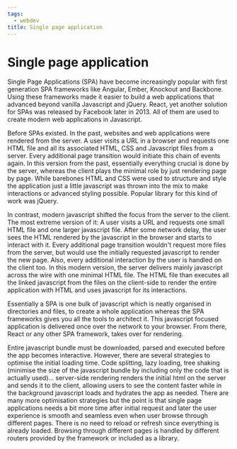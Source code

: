 ```yaml
---
tags:
  - webdev
title: Single page application
---
```


# Single page application

Single Page Applications (SPA) have become increasingly popular with first generation SPA frameworks like Angular, Ember, Knockout and Backbone. Using these frameworks made it easier to build a web applications that advanced beyond vanilla Javascript and jQuery. React, yet another solution for SPAs was released by Facebook later in 2013. All of them are used to create modern web applications in Javascript.

Before SPAs existed. In the past, websites and web applications were rendered from the server. A user visits a URL in a browser and requests one HTML file and all its associated HTML, CSS and Javascript files from a server. Every additional page transition would initiate this chain of events again. In this version from the past, essentially everything crucial is done by the server, whereas the client plays the minimal role by just rendering page by page. While barebones HTML and CSS were used to structure and style the application just a little javascript was thrown into the mix to make interactions or advanced styling possible. Popular library for this kind of work was jQuery.

In contrast, modern javascript shifted the focus from the server to the client. The most extreme version of it: A user visits a URL and requests one small HTML file and one larger javascript file. After some network delay, the user sees the HTML rendered by the javascript in the browser and starts to interact with it. Every additional page transition wouldn't request more files from the server, but would use the initially requested javascript to render the new page. Also, every additional interaction by the user is handled on the client too. In this modern version, the server delivers mainly javascript across the wire with one minimal HTML file. The HTML file than executes all the linked javascript from the files on the client-side to render the entire application with HTML and uses javascript for its interactions.

Essentially a SPA is one bulk of javascript which is neatly organised in directories and files, to create a whole application whereas the SPA frameworks gives you all the tools to architect it. This javascript focused application is delivered once over the network to your browser. From there, React or any other SPA framework, takes over for rendering.

Entire javascript bundle must be downloaded, parsed and executed before the app becomes interactive. However, there are several strategies to optimise the initial loading time. Code splitting, lazy loading, tree shaking (minimise the size of the javascript bundle by including only the code that is actually used)... server-side rendering renders the initial html on the server and sends it to the client, allowing users to see the content faster while in the background javascript loads and hydrates the app as needed. There are many more optimisation strategies but the point is that single page applications needs a bit more time after initial request and later the user experience is smooth and seamless even when user browse through different pages. There is no need to reload or refresh since everything is already loaded. Browsing through different pages is handled by different routers provided by the framework or included as a library.
